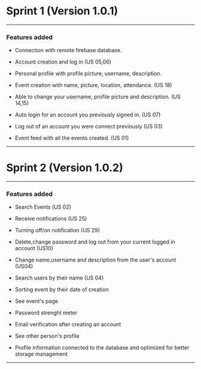 # Sprint 1 (Version 1.0.1)

---

### Features added

- Connection with remote firebase database.

- Account creation and log in (US 05,06)

- Personal profile with profile picture, username, description. 

- Event creation with name, picture, location, attendance. (US 18)

- Able to change your username, profile picture and description. (US 14,15)

- Auto login for an account you previously signed in. (US 07)

- Log out of an account you were connect previously (US 03)

- Event feed with all the events created. (US 01)

---


# Sprint 2 (Version 1.0.2)

---

### Features added

- Search Events (US 02)

- Receive notifications (US 25)

- Turning off/on notification (US 29)

- Delete,change password and log out from your current logged in account (US10)

- Change name,username and description from the user's account (US04)

- Search users by their name (US 04)

- Sorting event by their date of creation

- See event's page

- Password strenght meter

- Email verification after creating an account

- See other person's profile

- Profile information connected to the database and optimized for better storage management

---

